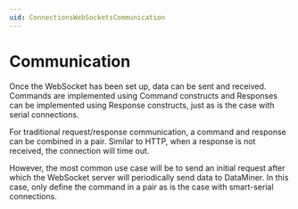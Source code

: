 ```yaml
---
uid: ConnectionsWebSocketsCommunication
---
```


# Communication

Once the WebSocket has been set up, data can be sent and received. Commands are implemented using Command constructs and Responses can be implemented using Response constructs, just as is the case with serial connections.

For traditional request/response communication, a command and response can be combined in a pair. Similar to HTTP, when a response is not received, the connection will time out.

However, the most common use case will be to send an initial request after which the WebSocket server will periodically send data to DataMiner. In this case, only define the command in a pair as is the case with smart-serial connections.
